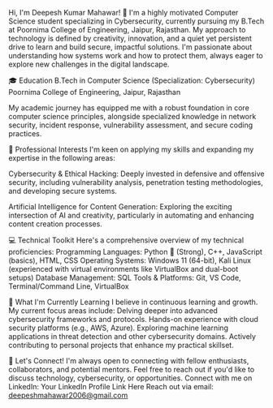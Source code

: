 Hi, I'm Deepesh Kumar Mahawar! 👋
I'm a highly motivated Computer Science student specializing in Cybersecurity, currently pursuing my B.Tech at Poornima College of Engineering, Jaipur, Rajasthan. My approach to technology is defined by creativity, innovation, and a quiet yet persistent drive to learn and build secure, impactful solutions. I'm passionate about understanding how systems work and how to protect them, always eager to explore new challenges in the digital landscape.

🎓 Education
B.Tech in Computer Science (Specialization: Cybersecurity)
Poornima College of Engineering, Jaipur, Rajasthan

My academic journey has equipped me with a robust foundation in core computer science principles, alongside specialized knowledge in network security, incident response, vulnerability assessment, and secure coding practices.

💼 Professional Interests
I'm keen on applying my skills and expanding my expertise in the following areas:

Cybersecurity & Ethical Hacking: Deeply invested in defensive and offensive security, including vulnerability analysis, penetration testing methodologies, and developing secure systems.

Artificial Intelligence for Content Generation: Exploring the exciting intersection of AI and creativity, particularly in automating and enhancing content creation processes.

💻 Technical Toolkit
Here's a comprehensive overview of my technical proficiencies:
Programming Languages: Python 🐍 (Strong), C++, JavaScript (basics), HTML, CSS
Operating Systems: Windows 11 (64-bit), Kali Linux (experienced with virtual environments like VirtualBox and dual-boot setups)
Database Management: SQL
Tools & Platforms: Git, VS Code, Terminal/Command Line, VirtualBox

🌱 What I'm Currently Learning
I believe in continuous learning and growth. My current focus areas include:
Delving deeper into advanced cybersecurity frameworks and protocols.
Hands-on experience with cloud security platforms (e.g., AWS, Azure).
Exploring machine learning applications in threat detection and other cybersecurity domains.
Actively contributing to personal projects that enhance my practical skillset.

💬 Let's Connect!
I'm always open to connecting with fellow enthusiasts, collaborators, and potential mentors. Feel free to reach out if you'd like to discuss technology, cybersecurity, or opportunities.
Connect with me on LinkedIn: Your LinkedIn Profile Link Here
Reach out via email: deepeshmahawar2006@gmail.com
